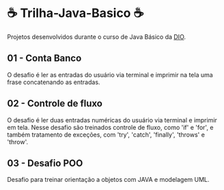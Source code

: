 # ☕️ Trilha-Java-Basico ☕️

Projetos desenvolvidos durante o curso de Java Básico da [DIO](https://github.com/digitalinnovationone/trilha-java-basico/tree/main/desafios).

## 01 - Conta Banco

O desafio é ler as entradas do usuário via terminal e imprimir na tela uma frase concatenando as entradas.

## 02 - Controle de fluxo

O desafio é ler duas entradas numéricas do usuário via terminal e imprimir em tela.
Nesse desafio são treinados controle de fluxo, como 'if' e 'for', e também tratamento de exceções, com 'try', 'catch', 'finally', 'throws' e 'throw'.

## 03 - Desafio POO

Desafio para treinar orientação a objetos com JAVA e modelagem UML.
